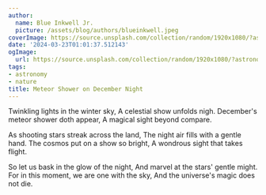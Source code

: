 ```yaml
---
author:
  name: Blue Inkwell Jr.
  picture: /assets/blog/authors/blueinkwell.jpeg
coverImage: https://source.unsplash.com/collection/random/1920x1080/?astronomy
date: '2024-03-23T01:01:37.512143'
ogImage:
  url: https://source.unsplash.com/collection/random/1920x1080/?astronomy
tags:
- astronomy
- nature
title: Meteor Shower on December Night
---
```


Twinkling lights in the winter sky,
A celestial show unfolds nigh.
December's meteor shower doth appear,
A magical sight beyond compare.

As shooting stars streak across the land,
The night air fills with a gentle hand.
The cosmos put on a show so bright,
A wondrous sight that takes flight.

So let us bask in the glow of the night,
And marvel at the stars' gentle might.
For in this moment, we are one with the sky,
And the universe's magic does not die.